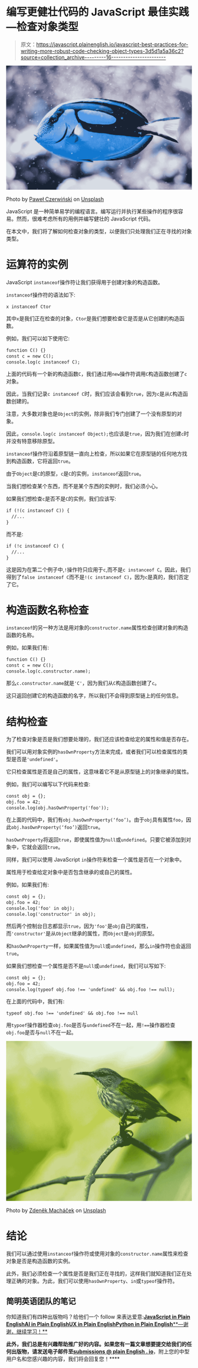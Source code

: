 # 编写更健壮代码的 JavaScript 最佳实践—检查对象类型

> 原文：<https://javascript.plainenglish.io/javascript-best-practices-for-writing-more-robust-code-checking-object-types-3d5d1a5a36c2?source=collection_archive---------16----------------------->

![](img/9530ddfbbe3e58a26aca013a457499fb.png)

Photo by [Paweł Czerwiński](https://unsplash.com/@pawel_czerwinski?utm_source=medium&utm_medium=referral) on [Unsplash](https://unsplash.com?utm_source=medium&utm_medium=referral)

JavaScript 是一种简单易学的编程语言。编写运行并执行某些操作的程序很容易。然而，很难考虑所有的用例并编写健壮的 JavaScript 代码。

在本文中，我们将了解如何检查对象的类型，以便我们只处理我们正在寻找的对象类型。

# 运算符的实例

JavaScript `instanceof`操作符让我们获得用于创建对象的构造函数。

`instanceof`操作符的语法如下:

```
x instanceof Ctor
```

其中`x`是我们正在检查的对象，`Ctor`是我们想要检查它是否是从它创建的构造函数。

例如，我们可以如下使用它:

```
function C() {}
const c = new C();
console.log(c instanceof C);
```

上面的代码有一个新的构造函数`C`，我们通过用`new`操作符调用`C`构造函数创建了`c`对象。

因此，当我们记录`c instanceof C`时，我们应该会看到`true`，因为`c`是从`C`构造函数创建的。

注意，大多数对象也是`Object`的实例，除非我们专门创建了一个没有原型的对象。

因此，`console.log(c instanceof Object);`也应该是`true`，因为我们在创建`c`时并没有特意移除原型。

`instanceof`操作符沿着原型链一直向上检查，所以如果它在原型链的任何地方找到构造函数，它将返回`true`。

由于`Object`是`C`的原型，`c`是`C`的实例，`instanceof`返回`true`。

当我们想检查某个东西，而不是某个东西的实例时，我们必须小心。

如果我们想检查`c`是否不是`C`的实例，我们应该写:

```
if (!(c instanceof C)) {
  //...
}
```

而不是:

```
if (!c instanceof C) {
  //...
}
```

这是因为在第二个例子中,`!`操作符只应用于`c`,而不是`c instanceof C`。因此，我们得到了`false instanceof C`而不是`!(c instanceof C)`，因为`c`是真的，我们否定了它。

# 构造函数名称检查

`instanceof`的另一种方法是用对象的`constructor.name`属性检查创建对象的构造函数的名称。

例如，如果我们有:

```
function C() {}
const c = new C();
console.log(c.constructor.name);
```

那么`c.constructor.name`就是`'C'`，因为我们从`C`构造函数创建了`c`。

这只返回创建它的构造函数的名字，所以我们不会得到原型链上的任何信息。

# 结构检查

为了检查对象是否是我们想要处理的，我们还应该检查给定的属性和值是否存在。

我们可以用对象实例的`hasOwnProperty`方法来完成，或者我们可以检查属性的类型是否是`'undefined'`。

它只检查属性是否是自己的属性，这意味着它不是从原型链上的对象继承的属性。

例如，我们可以编写以下代码来检查:

```
const obj = {};
obj.foo = 42;
console.log(obj.hasOwnProperty('foo'));
```

在上面的代码中，我们有`obj.hasOwnProperty(‘foo’)`。由于`obj`具有属性`foo`，因此`obj.hasOwnProperty(‘foo’)`返回`true`。

`hasOwnProperty`将返回`true`，即使属性值为`null`或`undefined`。只要它被添加到对象中，它就会返回`true`。

同样，我们可以使用 JavaScript `in`操作符来检查一个属性是否在一个对象中。

属性用于检查给定对象中是否包含继承的或自己的属性。

例如，如果我们有:

```
const obj = {};
obj.foo = 42;
console.log('foo' in obj);
console.log('constructor' in obj);
```

然后两个控制台日志都显示`true`，因为`'foo'`是`obj`自己的属性，而`'constructor'`是从`Object`继承的属性，而`Object`是`obj`的原型。

和`hasOwnProperty`一样，如果属性值为`null`或`undefined`，那么`in`操作符也会返回`true`。

如果我们想检查一个属性是否不是`null`或`undefined`，我们可以写如下:

```
const obj = {};
obj.foo = 42;
console.log(typeof obj.foo !== 'undefined' && obj.foo !== null);
```

在上面的代码中，我们有:

```
typeof obj.foo !== 'undefined' && obj.foo !== null
```

用`typoef`操作器检查`obj.foo`是否与`undefined`不在一起，用`!==`操作器检查`obj.foo`是否与`null`不在一起。

![](img/a8ca08e0dc4d641258ed25c001cf45f1.png)

Photo by [Zdeněk Macháček](https://unsplash.com/@zmachacek?utm_source=medium&utm_medium=referral) on [Unsplash](https://unsplash.com?utm_source=medium&utm_medium=referral)

# 结论

我们可以通过使用`instanceof`操作符或使用对象的`constructor.name`属性来检查对象是否是构造函数的实例。

此外，我们必须检查一个属性是否是我们正在寻找的，这样我们就知道我们正在处理正确的对象。为此，我们可以使用`hasOwnProperty`、`in`或`typeof`操作符。

## **简明英语团队的笔记**

你知道我们有四种出版物吗？给他们一个 follow 来表达爱意:[**JavaScript in Plain English**](https://medium.com/javascript-in-plain-english)[**AI in Plain English**](https://medium.com/ai-in-plain-english)[**UX in Plain English**](https://medium.com/ux-in-plain-english)[**Python in Plain English****—谢谢，继续学习！**](https://medium.com/python-in-plain-english)

**此外，我们总是有兴趣帮助推广好的内容。如果您有一篇文章想要提交给我们的任何出版物，请发送电子邮件至[**submissions @ plain English . io**](mailto:submissions@plainenglish.io)**，附上您的中型用户名和您感兴趣的内容，我们将会回复您！****